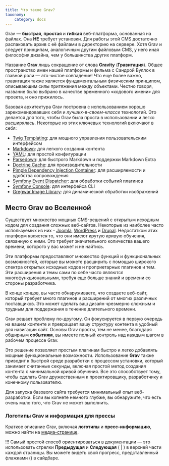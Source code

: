 ```yaml
---
title: Что такое Grav?
taxonomy:
    category: docs
---
```


Grav — **быстрая**, **простая** и **гибкая** веб-платформа, основанная на файлах. Она **НЕ** требует установки. Для работы этой CMS достаточно распаковать архив с её файлами в директорию на сервере. Хотя Grav и следует принципам, аналогичным другим файловым CMS, у него иная философия дизайна, чем у большинства других платформ.

Название **Grav** лишь сокращение от слова **Gravity** (**Гравитация**). Общее пространство имен нашей платформы и фильма с Сандрой Буллок в главной роли — это чистое совпадение! Что еще более важно, гравитация также является фундаментальным физическим принципом, описывающим силы притяжения между объектами. Честно говоря, название было выбрано в качестве временного «кодового имени» для проекта, и оно прижилось.

Базовая архитектура Grav построена с использованием хорошо зарекомендовавших себя и _лучших-в-своем-классе_ технологий. Это делается для того, чтобы Grav была проста в использовании и легко расширялась. Некоторые из этих ключевых технологий включают в себя:

* [Twig Templating](https://twig.symfony.com/): для мощного управления пользовательским интерфейсом
* [Markdown](https://en.wikipedia.org/wiki/Markdown): для легкого создания контента
* [YAML](https://yaml.org): для простой конфигурации
* [Parsedown](https://parsedown.org/): для быстрого Markdown и поддержки Markdown Extra
* [Doctrine Cache](https://www.doctrine-project.org/projects/doctrine-orm/en/2.6/reference/caching.html): для производительности
* [Pimple Dependency Injection Container](https://pimple.symfony.com/): для расширяемости и удобства сопровождения
* [Symfony Event Dispatcher](https://symfony.com/doc/current/components/event_dispatcher.html): для обработки событий плагинов
* [Symfony Console](https://symfony.com/doc/current/components/console.html): для интерфейса CLI
* [Gregwar Image Library](https://github.com/Gregwar/Image): для динамической обработки изображений

## Место Grav во Вселенной

Существует множество мощных CMS-решений с открытым исходным кодом для создания сложных веб-сайтов. Некоторые из наиболее часто используемых из них - [Joomla](https://joomla.org), [WordPress](https://wordpress.org) и [Drupal](https://drupal.org). Недостатком этих платформ является то, что они имеют крутую кривую обучения, связанную с ними. Это требует значительного количества вашего времени, которого у вас может и не найтись.

Эти платформы предоставляют множество функций и функциональных возможностей, которые вы можете расширить с помощью широкого спектра открытых исходных кодов и проприетарных плагинов и тем.  Эти расширения и темы сами по себе часто являются многофункциональными, требуя еще больше знаний и времени со стороны разработчика.

В конце концов, вы часто обнаруживаете, что создаете веб-сайт, который требует много плагинов и расширений от многих различных поставщиков. Это может сделать ваш дизайн чрезмерно сложным и трудным для поддержания в течение длительного времени.

Grav решает проблему по-другому. Он фокусируется в первую очередь на вашем контенте и превращает вашу структуру контента в удобный для навигации сайт. Основы Grav просты, тем не менее, благодаря обширным **событиям**, вы имеете полный контроль над каждым шагом в рабочем процессе Grav.

Это решение позволяет простым плагинам быстро и легко добавлять мощные функциональные возможности. Использование **Grav** также приводит к быстрой среде разработки с процессом установки, который занимает считанные секунды, включая простой метод создания контента с минимальной кривой обучения. Все это способствует тому, чтобы сделать Grav дружественным к проектировщику, разработчику и конечному пользователю.

Для запуска базового сайта требуется минимальный опыт веб-разработки. Если вы копнете немного глубже, вы обнаружите, что есть очень мало того, что Grav не может выполнить.

### Логотипы Grav и информация для прессы

Краткое описание Grav, включая **логотипы** и **пресс-информацию**, можно найти на [медиа-странице](https://getgrav.org/media).

!!! Самый простой способ ориентироваться в документации — это использовать стрелки **Предыдущая** и **Следующая** (<i class="fa fa-angle-left"></i> | <i class="fa fa-angle-right"></i>) в верхней части каждой страницы. Вы можете видеть свой прогресс, представленный флажками (<i class="fa fa-check-circle"></i>) в сайдбаре.
